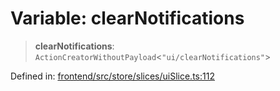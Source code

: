 # Variable: clearNotifications

> **clearNotifications**: `ActionCreatorWithoutPayload`\<`"ui/clearNotifications"`\>

Defined in: [frontend/src/store/slices/uiSlice.ts:112](https://github.com/lsendel/sass/blob/ca8b2b87627589617e0de57047e1f50d53e78078/frontend/src/store/slices/uiSlice.ts#L112)
